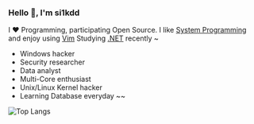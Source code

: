 ### Hello 👋, I'm si1kdd


I ❤ Programming, participating Open Source.
I like [System Programming](https://www.amazon.com/Computer-Systems-Programmers-Perspective-3/dp/9332573905/ref=sr_1_3?dchild=1&keywords=Systems+Programming&qid=1600790856&sr=8-3) and enjoy using [Vim](https://www.vim.org/)
Studying [.NET](https://dotnet.microsoft.com/download/dotnet/5.0) recently ~

* Windows hacker
* Security researcher
* Data analyst
* Multi-Core enthusiast
* Unix/Linux Kernel hacker
* Learning Database everyday ~~


![Top Langs](https://github-readme-stats.vercel.app/api/top-langs/?username=si1kdd&hide=html)
<!-- ![mattn's github stats](https://github-readme-stats.vercel.app/api?username=si1kdd&show_icons=true&count_private=true&line_height=50) --!>
